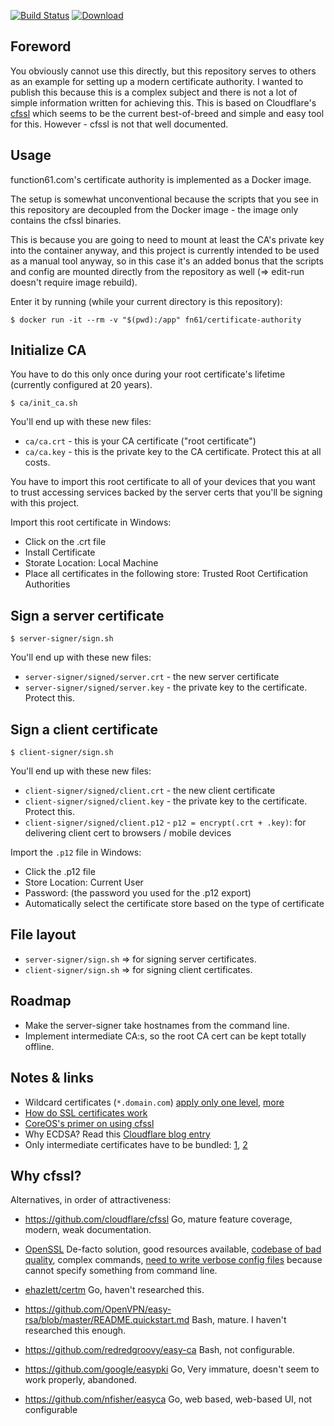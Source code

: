 [![Build Status](https://img.shields.io/travis/function61/certificate-authority.svg?style=for-the-badge)](https://travis-ci.org/function61/certificate-authority)
[![Download](https://img.shields.io/docker/pulls/fn61/certificate-authority.svg?style=for-the-badge)](https://hub.docker.com/r/fn61/certificate-authority/)

Foreword
--------

You obviously cannot use this directly, but this repository serves to others as an example for
setting up a modern certificate authority. I wanted to publish this because this is a complex subject
and there is not a lot of simple information written for achieving this. This is based on Cloudflare's
[cfssl](https://github.com/cloudflare/cfssl) which seems to be the current best-of-breed and simple and
easy tool for this. However - cfssl is not that well documented.


Usage
-----

function61.com's certificate authority is implemented as a Docker image.

The setup is somewhat unconventional because the scripts that you see in this repository are decoupled
from the Docker image - the image only contains the cfssl binaries.

This is because you are going to need to mount at least the CA's private key into the container anyway,
and this project is currently intended to be used as a manual tool anyway, so in this case it's an added
bonus that the scripts and config are mounted directly from the repository as well
(=> edit-run doesn't require image rebuild).

Enter it by running (while your current directory is this repository):

```
$ docker run -it --rm -v "$(pwd):/app" fn61/certificate-authority
```


Initialize CA
-------------

You have to do this only once during your root certificate's lifetime (currently configured at 20 years).

```
$ ca/init_ca.sh
```

You'll end up with these new files:

- `ca/ca.crt` - this is your CA certificate ("root certificate")
- `ca/ca.key` - this is the private key to the CA certificate. Protect this at all costs.

You have to import this root certificate to all of your devices that you want to trust
accessing services backed by the server certs that you'll be signing with this project.

Import this root certificate in Windows:

- Click on the .crt file
- Install Certificate
- Storate Location: Local Machine
- Place all certificates in the following store: Trusted Root Certification Authorities


Sign a server certificate
-------------------------

```
$ server-signer/sign.sh
```

You'll end up with these new files:

- `server-signer/signed/server.crt` - the new server certificate
- `server-signer/signed/server.key` - the private key to the certificate. Protect this.


Sign a client certificate
-------------------------

```
$ client-signer/sign.sh
```

You'll end up with these new files:

- `client-signer/signed/client.crt` - the new client certificate
- `client-signer/signed/client.key` - the private key to the certificate. Protect this.
- `client-signer/signed/client.p12` - `p12 = encrypt(.crt + .key)`: for delivering client cert to browsers / mobile devices

Import the `.p12` file in Windows:

- Click the .p12 file
- Store Location: Current User
- Password: (the password you used for the .p12 export)
- Automatically select the certificate store based on the type of certificate

File layout
-----------

- `server-signer/sign.sh` => for signing server certificates.
- `client-signer/sign.sh` => for signing client certificates.


Roadmap
-------

- Make the server-signer take hostnames from the command line.
- Implement intermediate CA:s, so the root CA cert can be kept totally offline.


Notes & links
-------------

- Wildcard certificates (`*.domain.com`)
  [apply only one level](http://security.stackexchange.com/questions/10538/what-certificates-are-needed-for-multi-level-subdomains),
  [more](http://security.stackexchange.com/questions/10538/what-certificates-are-needed-for-multi-level-subdomains)
- [How do SSL certificates work](https://function61.com/blog/2017/how-do-ssl-certificates-work/)
- [CoreOS's primer on using cfssl](https://coreos.com/os/docs/latest/generate-self-signed-certificates.html#generate-ca-and-certificates)
- Why ECDSA? Read this
  [Cloudflare blog entry](https://blog.cloudflare.com/ecdsa-the-digital-signature-algorithm-of-a-better-internet/)
- Only intermediate certificates have to be bundled: [1](http://security.stackexchange.com/questions/65332/ssl-root-certificate-optional),
  [2](http://stackoverflow.com/questions/20409534/how-does-an-ssl-certificate-chain-bundle-work)


Why cfssl?
----------

Alternatives, in order of attractiveness:

- https://github.com/cloudflare/cfssl
  Go, mature feature coverage, modern, weak documentation.

- [OpenSSL](https://www.openssl.org/)
  De-facto solution, good resources available,
  [codebase of bad quality](https://news.ycombinator.com/item?id=7556407), complex commands,
  [need to write verbose config files](https://jamielinux.com/docs/openssl-certificate-authority/) because cannot
  specify something from command line.

- [ehazlett/certm](https://github.com/ehazlett/certm)
  Go, haven't researched this.

- https://github.com/OpenVPN/easy-rsa/blob/master/README.quickstart.md
  Bash, mature. I haven't researched this enough.

- https://github.com/redredgroovy/easy-ca
  Bash, not configurable.

- https://github.com/google/easypki
  Go, Very immature, doesn't seem to work properly, abandoned.

- https://github.com/nfisher/easyca
  Go, web based, web-based UI, not configurable
